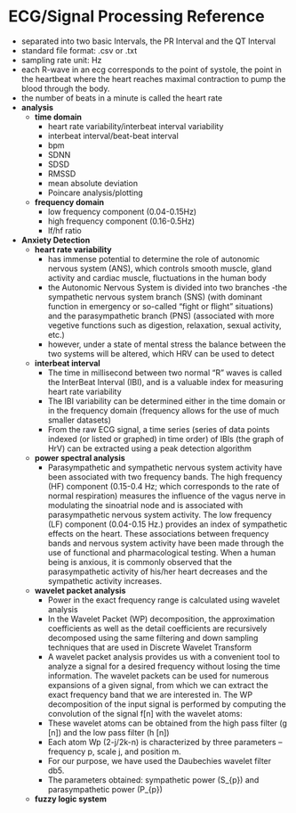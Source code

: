 # ECG/Signal Processing Reference
- separated into two basic Intervals, the PR Interval and the QT Interval
- standard file format: .csv or .txt
- sampling rate unit: Hz
- each R-wave in an ecg corresponds to the point of systole, the point in the heartbeat where the heart reaches maximal contraction to pump the blood through the body.
- the number of beats in a minute is called the heart rate
- **analysis**
  - **time domain**
    - heart rate variability/interbeat interval variability
    - interbeat interval/beat-beat interval
    - bpm
    - SDNN
    - SDSD
    - RMSSD
    - mean absolute deviation
    - Poincare analysis/plotting
  - **frequency domain**
    - low frequency component (0.04-0.15Hz)
    - high frequency component (0.16-0.5Hz)
    - lf/hf ratio
- **Anxiety Detection**
  - **heart rate variability**
    - has immense potential to determine the role of autonomic nervous system (ANS), which controls smooth muscle, gland activity and cardiac muscle, fluctuations in the human body
    - the Autonomic Nervous System is divided into two branches -the sympathetic nervous system branch (SNS) (with dominant function in emergency or so-called “fight or flight” situations) and the parasympathetic branch (PNS) (associated with more vegetive functions such as digestion, relaxation, sexual activity, etc.) 
    - however, under a state of mental stress the balance between the two systems will be altered, which HRV can be used to detect
  - **interbeat interval**
    - The time in millisecond between two normal “R” waves  is called the InterBeat Interval (IBI), and is a valuable index for measuring heart rate variability
    - The IBI variability can be determined either in the time domain or in the frequency domain (frequency allows for the use of much smaller datasets)
    - From the raw ECG signal, a time series (series of data points indexed (or listed or graphed) in time order) of IBIs (the graph of HrV) can be extracted using a peak detection algorithm
  - **power spectral analysis**
    -  Parasympathetic and sympathetic nervous system activity have been associated with two frequency bands. The high frequency (HF) component (0.15-0.4 Hz; which corresponds to the rate of normal respiration) measures the influence of the vagus nerve in modulating the sinoatrial node and is associated with parasympathetic nervous system activity. The low frequency (LF) component (0.04-0.15 Hz.) provides an index of sympathetic effects on the heart. These associations between frequency bands and nervous system activity have been made through the use of functional and pharmacological testing. When a human being is anxious, it is commonly observed that the parasympathetic activity of his/her heart decreases and the sympathetic activity increases. 
  - **wavelet packet analysis**
    - Power in the exact frequency range is calculated using wavelet analysis
    - In the Wavelet Packet (WP) decomposition, the approximation coefficients as well as the detail coefficients are recursively decomposed using the same filtering and down sampling techniques that are used in Discrete Wavelet Transform
    - A wavelet packet analysis provides us with a convenient tool to analyze a signal for a desired frequency without losing the time information. The wavelet packets can be used for numerous expansions of a given signal, from which we can extract the exact frequency band that we are interested in. The WP decomposition of the input signal is performed by computing the convolution of the signal f[n] with the wavelet atoms: 
    - These wavelet atoms can be obtained from the high pass filter (g [n]) and the low pass filter (h [n])
    - Each atom Wp (2-j/2k-n) is characterized by three parameters – frequency p, scale j, and position m. 
    - For our purpose, we have used the Daubechies wavelet filter db5.
    - The parameters obtained: sympathetic power (S_{p}) and parasympathetic power (P_{p})
  - **fuzzy logic system**
